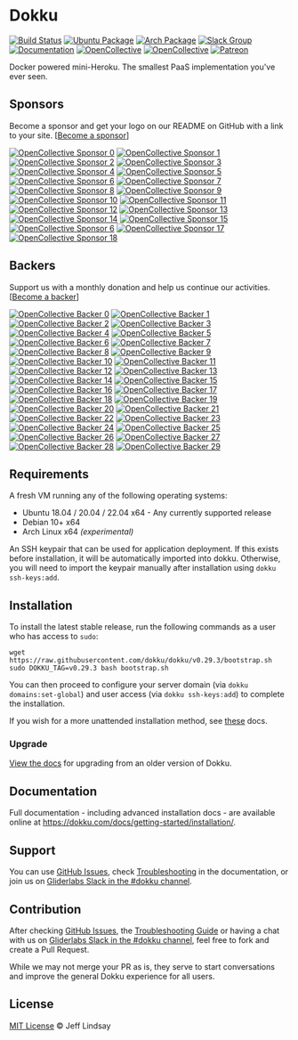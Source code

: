 # Dokku

[![Build Status](https://github.com/dokku/dokku/workflows/CI/badge.svg)](https://github.com/dokku/dokku/actions?query=workflow%3ACI)
[![Ubuntu Package](https://img.shields.io/badge/package-ubuntu-brightgreen.svg?style=flat-square "Ubuntu Package")](https://packagecloud.io/dokku/dokku)
[![Arch Package](https://img.shields.io/badge/package-arch-brightgreen.svg?style=flat-square "Arch Package")](https://aur.archlinux.org/packages/dokku/)
[![Slack Group](https://img.shields.io/badge/irc-slack-blue.svg?style=flat-square "Slack Group")](https://slack.dokku.com/)
[![Documentation](https://img.shields.io/badge/docs-site-blue.svg?style=flat-square "Site")](https://dokku.com/docs/getting-started/installation/)
[![OpenCollective](https://opencollective.com/dokku/sponsors/badge.svg?style=flat-square)](#sponsors)
[![OpenCollective](https://opencollective.com/dokku/backers/badge.svg?style=flat-square)](#backers)
[![Patreon](https://img.shields.io/badge/patreon-donate-green.svg?style=flat-square)](https://www.patreon.com/dokku/)

Docker powered mini-Heroku. The smallest PaaS implementation you've ever seen.

## Sponsors

Become a sponsor and get your logo on our README on GitHub with a link to your site. [[Become a sponsor](https://opencollective.com/dokku#sponsor)]

[![OpenCollective Sponsor 0](https://opencollective.com/dokku/sponsor/0/avatar.svg)](https://opencollective.com/dokku/sponsor/0/website)
[![OpenCollective Sponsor 1](https://opencollective.com/dokku/sponsor/1/avatar.svg)](https://opencollective.com/dokku/sponsor/1/website)
[![OpenCollective Sponsor 2](https://opencollective.com/dokku/sponsor/2/avatar.svg)](https://opencollective.com/dokku/sponsor/2/website)
[![OpenCollective Sponsor 3](https://opencollective.com/dokku/sponsor/3/avatar.svg)](https://opencollective.com/dokku/sponsor/3/website)
[![OpenCollective Sponsor 4](https://opencollective.com/dokku/sponsor/4/avatar.svg)](https://opencollective.com/dokku/sponsor/4/website)
[![OpenCollective Sponsor 5](https://opencollective.com/dokku/sponsor/5/avatar.svg)](https://opencollective.com/dokku/sponsor/5/website)
[![OpenCollective Sponsor 6](https://opencollective.com/dokku/sponsor/6/avatar.svg)](https://opencollective.com/dokku/sponsor/6/website)
[![OpenCollective Sponsor 7](https://opencollective.com/dokku/sponsor/7/avatar.svg)](https://opencollective.com/dokku/sponsor/7/website)
[![OpenCollective Sponsor 8](https://opencollective.com/dokku/sponsor/8/avatar.svg)](https://opencollective.com/dokku/sponsor/8/website)
[![OpenCollective Sponsor 9](https://opencollective.com/dokku/sponsor/9/avatar.svg)](https://opencollective.com/dokku/sponsor/9/website)
[![OpenCollective Sponsor 10](https://opencollective.com/dokku/sponsor/10/avatar.svg)](https://opencollective.com/dokku/sponsor/10/website)
[![OpenCollective Sponsor 11](https://opencollective.com/dokku/sponsor/11/avatar.svg)](https://opencollective.com/dokku/sponsor/11/website)
[![OpenCollective Sponsor 12](https://opencollective.com/dokku/sponsor/12/avatar.svg)](https://opencollective.com/dokku/sponsor/12/website)
[![OpenCollective Sponsor 13](https://opencollective.com/dokku/sponsor/13/avatar.svg)](https://opencollective.com/dokku/sponsor/13/website)
[![OpenCollective Sponsor 14](https://opencollective.com/dokku/sponsor/14/avatar.svg)](https://opencollective.com/dokku/sponsor/14/website)
[![OpenCollective Sponsor 15](https://opencollective.com/dokku/sponsor/15/avatar.svg)](https://opencollective.com/dokku/sponsor/5/website)
[![OpenCollective Sponsor 6](https://opencollective.com/dokku/sponsor/16/avatar.svg)](https://opencollective.com/dokku/sponsor/16/website)
[![OpenCollective Sponsor 17](https://opencollective.com/dokku/sponsor/17/avatar.svg)](https://opencollective.com/dokku/sponsor/17/website)
[![OpenCollective Sponsor 18](https://opencollective.com/dokku/sponsor/18/avatar.svg)](https://opencollective.com/dokku/sponsor/18/website)

## Backers

Support us with a monthly donation and help us continue our activities. [[Become a backer](https://opencollective.com/dokku#backer)]

[![OpenCollective Backer 0](https://opencollective.com/dokku/backer/0/avatar.svg)](https://opencollective.com/dokku/backer/0/website)
[![OpenCollective Backer 1](https://opencollective.com/dokku/backer/1/avatar.svg)](https://opencollective.com/dokku/backer/1/website)
[![OpenCollective Backer 2](https://opencollective.com/dokku/backer/2/avatar.svg)](https://opencollective.com/dokku/backer/2/website)
[![OpenCollective Backer 3](https://opencollective.com/dokku/backer/3/avatar.svg)](https://opencollective.com/dokku/backer/3/website)
[![OpenCollective Backer 4](https://opencollective.com/dokku/backer/4/avatar.svg)](https://opencollective.com/dokku/backer/4/website)
[![OpenCollective Backer 5](https://opencollective.com/dokku/backer/5/avatar.svg)](https://opencollective.com/dokku/backer/5/website)
[![OpenCollective Backer 6](https://opencollective.com/dokku/backer/6/avatar.svg)](https://opencollective.com/dokku/backer/6/website)
[![OpenCollective Backer 7](https://opencollective.com/dokku/backer/7/avatar.svg)](https://opencollective.com/dokku/backer/7/website)
[![OpenCollective Backer 8](https://opencollective.com/dokku/backer/8/avatar.svg)](https://opencollective.com/dokku/backer/8/website)
[![OpenCollective Backer 9](https://opencollective.com/dokku/backer/9/avatar.svg)](https://opencollective.com/dokku/backer/9/website)
[![OpenCollective Backer 10](https://opencollective.com/dokku/backer/10/avatar.svg)](https://opencollective.com/dokku/backer/10/website)
[![OpenCollective Backer 11](https://opencollective.com/dokku/backer/11/avatar.svg)](https://opencollective.com/dokku/backer/11/website)
[![OpenCollective Backer 12](https://opencollective.com/dokku/backer/12/avatar.svg)](https://opencollective.com/dokku/backer/12/website)
[![OpenCollective Backer 13](https://opencollective.com/dokku/backer/13/avatar.svg)](https://opencollective.com/dokku/backer/13/website)
[![OpenCollective Backer 14](https://opencollective.com/dokku/backer/14/avatar.svg)](https://opencollective.com/dokku/backer/14/website)
[![OpenCollective Backer 15](https://opencollective.com/dokku/backer/15/avatar.svg)](https://opencollective.com/dokku/backer/15/website)
[![OpenCollective Backer 16](https://opencollective.com/dokku/backer/16/avatar.svg)](https://opencollective.com/dokku/backer/16/website)
[![OpenCollective Backer 17](https://opencollective.com/dokku/backer/17/avatar.svg)](https://opencollective.com/dokku/backer/17/website)
[![OpenCollective Backer 18](https://opencollective.com/dokku/backer/18/avatar.svg)](https://opencollective.com/dokku/backer/18/website)
[![OpenCollective Backer 19](https://opencollective.com/dokku/backer/19/avatar.svg)](https://opencollective.com/dokku/backer/19/website)
[![OpenCollective Backer 20](https://opencollective.com/dokku/backer/20/avatar.svg)](https://opencollective.com/dokku/backer/20/website)
[![OpenCollective Backer 21](https://opencollective.com/dokku/backer/21/avatar.svg)](https://opencollective.com/dokku/backer/21/website)
[![OpenCollective Backer 22](https://opencollective.com/dokku/backer/22/avatar.svg)](https://opencollective.com/dokku/backer/22/website)
[![OpenCollective Backer 23](https://opencollective.com/dokku/backer/23/avatar.svg)](https://opencollective.com/dokku/backer/23/website)
[![OpenCollective Backer 24](https://opencollective.com/dokku/backer/24/avatar.svg)](https://opencollective.com/dokku/backer/24/website)
[![OpenCollective Backer 25](https://opencollective.com/dokku/backer/25/avatar.svg)](https://opencollective.com/dokku/backer/25/website)
[![OpenCollective Backer 26](https://opencollective.com/dokku/backer/26/avatar.svg)](https://opencollective.com/dokku/backer/26/website)
[![OpenCollective Backer 27](https://opencollective.com/dokku/backer/27/avatar.svg)](https://opencollective.com/dokku/backer/27/website)
[![OpenCollective Backer 28](https://opencollective.com/dokku/backer/28/avatar.svg)](https://opencollective.com/dokku/backer/28/website)
[![OpenCollective Backer 29](https://opencollective.com/dokku/backer/29/avatar.svg)](https://opencollective.com/dokku/backer/29/website)

## Requirements

A fresh VM running any of the following operating systems:

- Ubuntu 18.04 / 20.04 / 22.04 x64 - Any currently supported release
- Debian 10+ x64
- Arch Linux x64 *(experimental)*

An SSH keypair that can be used for application deployment. If this exists before installation, it will be automatically imported into dokku.
Otherwise, you will need to import the keypair manually after installation using `dokku ssh-keys:add`.

## Installation

To install the latest stable release, run the following commands as a user who has access to `sudo`:

```shell
wget https://raw.githubusercontent.com/dokku/dokku/v0.29.3/bootstrap.sh
sudo DOKKU_TAG=v0.29.3 bash bootstrap.sh
```

You can then proceed to configure your server domain (via `dokku domains:set-global`) and user access (via `dokku ssh-keys:add`) to complete the installation.

If you wish for a more unattended installation method, see [these](https://dokku.com/docs/getting-started/install/debian/#unattended-installation) docs.

### Upgrade

[View the docs](https://dokku.com/docs/getting-started/upgrading/) for upgrading from an older version of Dokku.

## Documentation

Full documentation - including advanced installation docs - are available online at <https://dokku.com/docs/getting-started/installation/>.

## Support

You can use [GitHub Issues](https://github.com/dokku/dokku/issues), check [Troubleshooting](https://dokku.com/docs/getting-started/troubleshooting/) in the documentation, or join us on [Gliderlabs Slack in the #dokku channel](https://slack.dokku.com/).

## Contribution

After checking [GitHub Issues](https://github.com/dokku/dokku/issues), the [Troubleshooting Guide](https://dokku.com/docs/getting-started/troubleshooting/) or having a chat with us on [Gliderlabs Slack in the #dokku channel](https://slack.dokku.com/), feel free to fork and create a Pull Request.

While we may not merge your PR as is, they serve to start conversations and improve the general Dokku experience for all users.

## License

[MIT License](https://github.com/dokku/dokku/blob/master/LICENSE) © Jeff Lindsay
